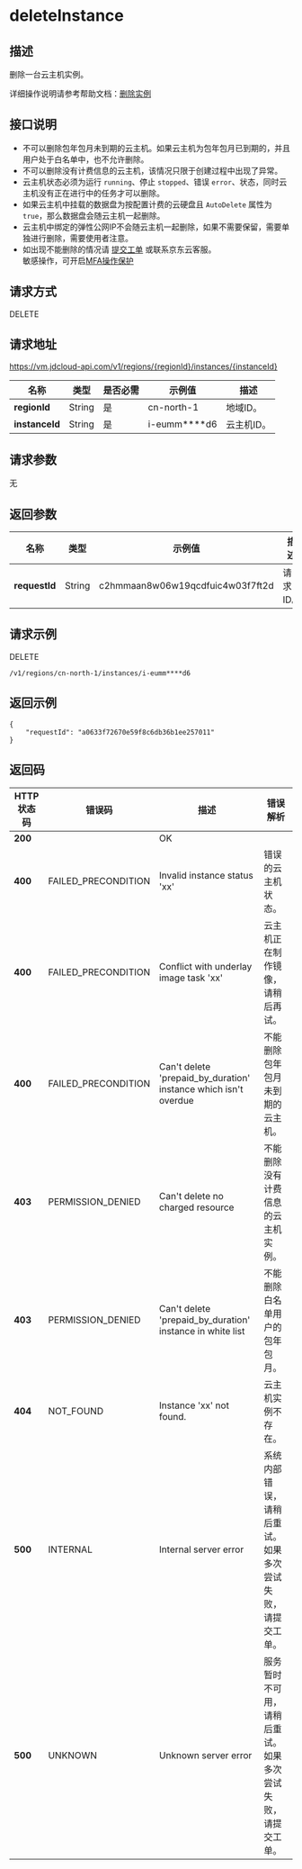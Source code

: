 # deleteInstance


## 描述

删除一台云主机实例。

详细操作说明请参考帮助文档：[删除实例](https://docs.jdcloud.com/cn/virtual-machines/delete-instance)

## 接口说明
- 不可以删除包年包月未到期的云主机。如果云主机为包年包月已到期的，并且用户处于白名单中，也不允许删除。
- 不可以删除没有计费信息的云主机，该情况只限于创建过程中出现了异常。
- 云主机状态必须为运行 `running`、停止 `stopped`、错误 `error`、状态，同时云主机没有正在进行中的任务才可以删除。
- 如果云主机中挂载的数据盘为按配置计费的云硬盘且 `AutoDelete` 属性为 `true`，那么数据盘会随云主机一起删除。
- 云主机中绑定的弹性公网IP不会随云主机一起删除，如果不需要保留，需要单独进行删除，需要使用者注意。
- 如出现不能删除的情况请 [提交工单](https://ticket.jdcloud.com/applyorder/submit) 或联系京东云客服。
<br>敏感操作，可开启<a href="https://docs.jdcloud.com/cn/security-operation-protection/operation-protection">MFA操作保护</a>

## 请求方式
DELETE

## 请求地址
https://vm.jdcloud-api.com/v1/regions/{regionId}/instances/{instanceId}

|名称|类型|是否必需|示例值|描述|
|---|---|---|---|---|
|**regionId**|String|是|cn-north-1|地域ID。|
|**instanceId**|String|是|i-eumm****d6|云主机ID。|

## 请求参数
无


## 返回参数
|名称|类型|示例值|描述|
|---|---|---|---|
|**requestId**|String|c2hmmaan8w06w19qcdfuic4w03f7ft2d|请求ID。|



## 请求示例
DELETE

```
/v1/regions/cn-north-1/instances/i-eumm****d6
```



## 返回示例
```
{
    "requestId": "a0633f72670e59f8c6db36b1ee257011"
}
```

## 返回码
|HTTP状态码|错误码|描述|错误解析|
|---|---|---|---|
|**200**||OK||
|**400**|FAILED_PRECONDITION|Invalid instance status 'xx'|错误的云主机状态。|
|**400**|FAILED_PRECONDITION|Conflict with underlay image task 'xx'|云主机正在制作镜像，请稍后再试。|
|**400**|FAILED_PRECONDITION|Can't delete 'prepaid_by_duration' instance which isn't overdue|不能删除包年包月未到期的云主机。|
|**403**|PERMISSION_DENIED|Can't delete no charged resource|不能删除没有计费信息的云主机实例。|
|**403**|PERMISSION_DENIED|Can't delete 'prepaid_by_duration' instance in white list|不能删除白名单用户的包年包月。|
|**404**|NOT_FOUND|Instance 'xx' not found.|云主机实例不存在。|
|**500**|INTERNAL|Internal server error|系统内部错误，请稍后重试。如果多次尝试失败，请提交工单。|
|**500**|UNKNOWN|Unknown server error|服务暂时不可用，请稍后重试。如果多次尝试失败，请提交工单。|
